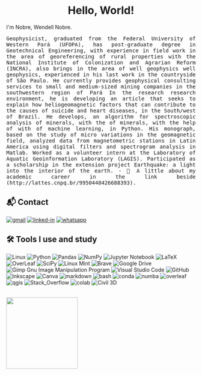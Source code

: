 <h1 align="center">  Hello, World! 
</h1> I'm Nobre, Wendell Nobre.</h1>
</h1>
<p align="justify">
  <samp> Geophysicist, graduated from the Federal University of Western Pará (UFOPA), has post-graduate degree in Geotechnical Engineering, with experience in field work in the area of georeferencing of rural properties with the National Institute of Colonization and Agrarian Reform (INCRA), also brings in the area of well geophysics well geophysics, experienced in his last work in the countryside of São Paulo. He currently provides geophysical consulting services to small and medium-sized mining companies in the southwestern region of Pará In the research research environment, he is developing an article that seeks to explain how heliogeomagnetic factors that can contribute to the causes of suicide and heart diseases, in the South/west of Brazil. He develops, an algorithm for spectroscopic analysis of minerals, with the of minerals, with the help of with of machine learning, in Python. His monograph, based on the study of micro variations in the geomagnetic field, analyzed data from magnetometric stations in Latin America using digital filters and spectrogram analysis in Matlab. Worked as a volunteer intern at the Laboratory of Aquatic Geoinformation Laboratory (LAGIS). Participated as a scholarship in the extension project Earthquake: a light into the interior of the earth.
- 📄 A little about my academic career in the link beside (http://lattes.cnpq.br/9950448426688393).
   
</p>
  </samp>
  
 ## 📬 Contact

[![gmail](https://img.shields.io/badge/Gmail-D14836?style=for-the-badge&logo=Gmail&logoColor=white)](mailto:wendellmoura123@gmail.com)
[![linked-in](https://img.shields.io/badge/Linkedin-0077B5?style=for-the-badge&logo=LinkedIn&logoColor=white)](https://www.linkedin.com/in/wendell7)
[![whatsapp](https://img.shields.io/badge/Whatsapp-6cd136?style=for-the-badge&logo=Whatsapp&logoColor=white)](https://wa.me/qr/PQRAHV7KH6S4I1)

## 🛠 Tools I use and study
![Linux](https://img.shields.io/badge/Linux-FCC624?style=for-the-badge&logo=linux&logoColor=black)
![Python](https://img.shields.io/badge/python-3670A0?style=for-the-badge&logo=python&logoColor=ffdd54)
![Pandas](https://img.shields.io/badge/pandas-%23150458.svg?style=for-the-badge&logo=pandas&logoColor=white)
![NumPy](https://img.shields.io/badge/numpy-%23013243.svg?style=for-the-badge&logo=numpy&logoColor=white)
![Jupyter Notebook](https://img.shields.io/badge/jupyter-%23FA0F00.svg?style=for-the-badge&logo=jupyter&logoColor=white)
![LaTeX](https://img.shields.io/badge/latex-%23008080.svg?style=for-the-badge&logo=latex&logoColor=white)
![OverLeaf](https://img.shields.io/badge/overleaf-%23008080.svg?style=for-the-badge&logo=latex&logoColor=white)
![SciPy](https://img.shields.io/badge/SciPy-%230C55A5.svg?style=for-the-badge&logo=scipy&logoColor=%white)
![Linux Mint](https://img.shields.io/badge/Linux%20Mint-87CF3E?style=for-the-badge&logo=Linux%20Mint&logoColor=white)
![Brave](https://img.shields.io/badge/Brave-FB542B?style=for-the-badge&logo=Brave&logoColor=white)
![Google Drive](https://img.shields.io/badge/Google%20Drive-4285F4?style=for-the-badge&logo=googledrive&logoColor=white)
![Gimp Gnu Image Manipulation Program](https://img.shields.io/badge/Gimp-657D8B?style=for-the-badge&logo=gimp&logoColor=FFFFFF)
![Visual Studio Code](https://img.shields.io/badge/Visual%20Studio%20Code-0078d7.svg?style=for-the-badge&logo=visual-studio-code&logoColor=white)
![GitHub](https://img.shields.io/badge/github-%23121011.svg?style=for-the-badge&logo=github&logoColor=white)
![Inkscape](https://img.shields.io/badge/Inkscape-e0e0e0?style=for-the-badge&logo=inkscape&logoColor=080A13)
![Canva](https://img.shields.io/badge/Canva-%2300C4CC.svg?style=for-the-badge&logo=Canva&logoColor=white)
![markdown](https://img.shields.io/badge/-Markdown-000000?style=for-the-badge&logo=markdown&logoColor=white)
![bash](https://img.shields.io/badge/-Bash-000000?style=for-the-badge&logo=gnu-bash&logoColor=white)
![conda](https://img.shields.io/badge/conda-342B029.svg?&style=for-the-badge&logo=anaconda&logoColor=white)
![numba](https://img.shields.io/badge/Numba-00A3E0?style=for-the-badge&logo=Numba&logoColor=white)
![overleaf](https://img.shields.io/badge/Overleaf-47A141?style=for-the-badge&logo=Overleaf&logoColor=white)
![qgis](https://img.shields.io/badge/qgis-3.24_Tisler-93b023?&style=for-the-badge&logo=qgis&logoColor=white)
![Stack_Overflow](https://img.shields.io/badge/Stack_Overflow-FE7A16?style=for-the-badge&logo=stack-overflow&logoColor=white)
![colab](https://img.shields.io/badge/Colab-F9AB00?style=for-the-badge&logo=googlecolab&color=525252)
![Civil 3D](https://img.shields.io/badge/Civil%203D-F9AB00?style=for-the-badge&logo=autodesk&color=3b586b)

<br>
<img height="190em" src="https://github-readme-stats.vercel.app/api/top-langs/?username=wendell8&layout=compact&langs_count=4&theme=github_dark&show_icons=true"/>
